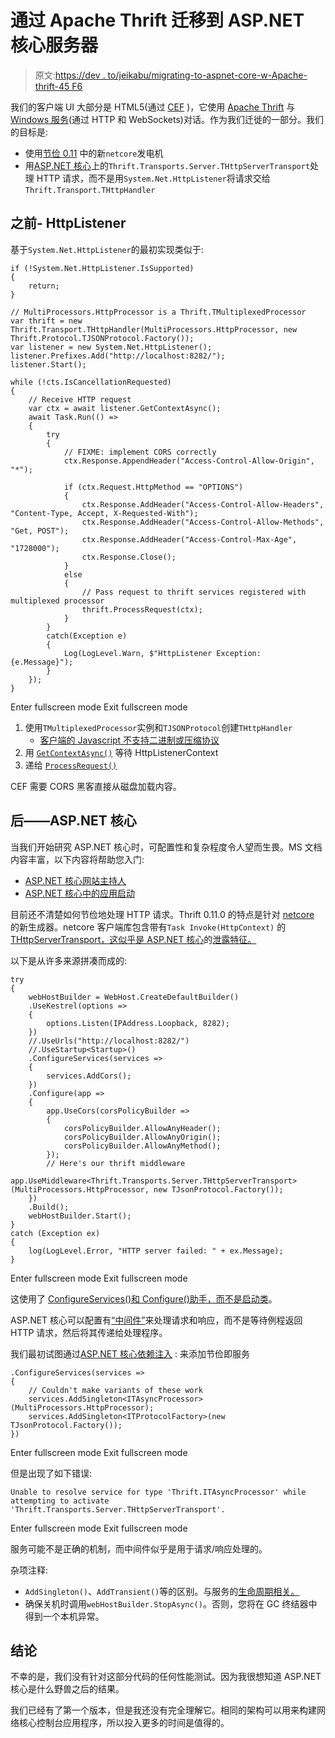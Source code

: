 # 通过 Apache Thrift 迁移到 ASP.NET 核心服务器

> 原文:[https://dev . to/jeikabu/migrating-to-aspnet-core-w-Apache-thrift-45 F6](https://dev.to/jeikabu/migrating-to-aspnet-core-w-apache-thrift-45f6)

我们的客户端 UI 大部分是 HTML5(通过 [CEF](https://bitbucket.org/chromiumembedded/cef) )，它使用 [Apache Thrift](https://thrift.apache.org/) 与 [Windows 服务](//./windows-service-in-c-1m79)(通过 HTTP 和 WebSockets)对话。作为我们迁徙的一部分。我们的目标是:

*   使用[节俭 0.11](https://github.com/apache/thrift/releases/tag/0.11.0) 中的新`netcore`发电机
*   用[ASP.NET 核心](https://docs.microsoft.com/en-us/aspnet/core/)上的`Thrift.Transports.Server.THttpServerTransport`处理 HTTP 请求，而不是用`System.Net.HttpListener`将请求交给`Thrift.Transport.THttpHandler`

## 之前- HttpListener

基于`System.Net.HttpListener`的最初实现类似于:

```
if (!System.Net.HttpListener.IsSupported)
{
    return;
}

// MultiProcessors.HttpProcessor is a Thrift.TMultiplexedProcessor
var thrift = new Thrift.Transport.THttpHandler(MultiProcessors.HttpProcessor, new Thrift.Protocol.TJSONProtocol.Factory());
var listener = new System.Net.HttpListener();
listener.Prefixes.Add("http://localhost:8282/");
listener.Start();

while (!cts.IsCancellationRequested)
{
    // Receive HTTP request
    var ctx = await listener.GetContextAsync();
    await Task.Run(() =>
    {
        try
        {
            // FIXME: implement CORS correctly
            ctx.Response.AppendHeader("Access-Control-Allow-Origin", "*");

            if (ctx.Request.HttpMethod == "OPTIONS")
            {
                ctx.Response.AddHeader("Access-Control-Allow-Headers", "Content-Type, Accept, X-Requested-With");
                ctx.Response.AddHeader("Access-Control-Allow-Methods", "Get, POST");
                ctx.Response.AddHeader("Access-Control-Max-Age", "1728000");
                ctx.Response.Close();
            }
            else
            {
                // Pass request to thrift services registered with multiplexed processor
                thrift.ProcessRequest(ctx);
            }
        }
        catch(Exception e)
        {
            Log(LogLevel.Warn, $"HttpListener Exception: {e.Message}");
        }
    });
} 
```

Enter fullscreen mode Exit fullscreen mode

1.  使用`TMultiplexedProcessor`实例和`TJSONProtocol`创建`THttpHandler`
    *   [客户端的 Javascript 不支持二进制或压缩协议](https://thrift.apache.org/docs/Languages)
2.  用 [`GetContextAsync()`](https://docs.microsoft.com/en-us/dotnet/api/system.net.httplistener.getcontextasync) 等待 HttpListenerContext
3.  递给 [`ProcessRequest()`](https://github.com/apache/thrift/blob/0.10.0/lib/csharp/src/Transport/THttpHandler.cs#L67)

CEF 需要 CORS 黑客直接从磁盘加载内容。

## 后——ASP.NET 核心

当我们开始研究 ASP.NET 核心时，可配置性和复杂程度令人望而生畏。MS 文档内容丰富，以下内容将帮助您入门:

*   [ASP.NET 核心网站主持人](https://docs.microsoft.com/en-us/aspnet/core/fundamentals/host/web-host)
*   [ASP.NET 核心中的应用启动](https://docs.microsoft.com/en-us/aspnet/core/fundamentals/startup)

目前还不清楚如何节俭地处理 HTTP 请求。Thrift 0.11.0 的特点是针对 [netcore](https://github.com/apache/thrift/tree/master/lib/netcore) 的新生成器。netcore 客户端库包含带有`Task Invoke(HttpContext)` 的 [THttpServerTransport，这似乎是 ASP.NET 核心](https://github.com/apache/thrift/blob/master/lib/netcore/Thrift/Transports/Server/THttpServerTransport.cs#L69)的[泄露特征。](https://docs.microsoft.com/en-us/aspnet/core/fundamentals/middleware/?view=aspnetcore-2.1&tabs=aspnetcore2x)

以下是从许多来源拼凑而成的:

```
try
{
    webHostBuilder = WebHost.CreateDefaultBuilder()
    .UseKestrel(options =>
    {
        options.Listen(IPAddress.Loopback, 8282);
    })
    //.UseUrls("http://localhost:8282/")
    //.UseStartup<Startup>()
    .ConfigureServices(services =>
    {
        services.AddCors();
    })
    .Configure(app =>
    {
        app.UseCors(corsPolicyBuilder =>
        {
            corsPolicyBuilder.AllowAnyHeader();
            corsPolicyBuilder.AllowAnyOrigin();
            corsPolicyBuilder.AllowAnyMethod();
        });
        // Here's our thrift middleware
        app.UseMiddleware<Thrift.Transports.Server.THttpServerTransport>(MultiProcessors.HttpProcessor, new TJsonProtocol.Factory());
    })
    .Build();
    webHostBuilder.Start();
}
catch (Exception ex)
{
    log(LogLevel.Error, "HTTP server failed: " + ex.Message);
} 
```

Enter fullscreen mode Exit fullscreen mode

这使用了 [ConfigureServices()和 Configure()助手，而不是启动类](https://docs.microsoft.com/en-us/aspnet/core/fundamentals/startup#convenience-methods)。

ASP.NET 核心可以配置有[“中间件”](https://docs.microsoft.com/en-us/aspnet/core/fundamentals/middleware/index)来处理请求和响应，而不是等待例程返回 HTTP 请求，然后将其传递给处理程序。

我们最初试图通过[ASP.NET 核心依赖注入](https://docs.microsoft.com/en-us/aspnet/core/fundamentals/dependency-injection) :
来添加节俭即服务

```
.ConfigureServices(services =>
{
    // Couldn't make variants of these work
    services.AddSingleton<ITAsyncProcessor>(MultiProcessors.HttpProcessor);
    services.AddSingleton<ITProtocolFactory>(new TJsonProtocol.Factory());
}) 
```

Enter fullscreen mode Exit fullscreen mode

但是出现了如下错误:

```
Unable to resolve service for type 'Thrift.ITAsyncProcessor' while attempting to activate 'Thrift.Transports.Server.THttpServerTransport'. 
```

Enter fullscreen mode Exit fullscreen mode

服务可能不是正确的机制，而中间件似乎是用于请求/响应处理的。

杂项注释:

*   `AddSingleton()`、`AddTransient()`等的区别。与服务的[生命周期相关。](https://docs.microsoft.com/en-us/aspnet/core/fundamentals/dependency-injection#service-lifetimes)
*   确保关机时调用`webHostBuilder.StopAsync()`。否则，您将在 GC 终结器中得到一个本机异常。

## 结论

不幸的是，我们没有针对这部分代码的任何性能测试。因为我很想知道 ASP.NET 核心是什么野兽之后的结果。

我们已经有了第一个版本，但是我还没有完全理解它。相同的架构可以用来构建网络核心控制台应用程序，所以投入更多的时间是值得的。
